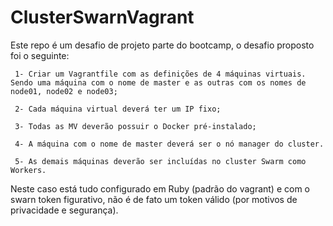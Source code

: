 # ClusterSwarnVagrant

Este repo é um desafio de projeto parte do bootcamp, o desafio proposto foi o seguinte:

     1- Criar um Vagrantfile com as definições de 4 máquinas virtuais. Sendo uma máquina com o nome de master e as outras com os nomes de node01, node02 e node03; 

     2- Cada máquina virtual deverá ter um IP fixo; 

     3- Todas as MV deverão possuir o Docker pré-instalado; 

     4- A máquina com o nome de master deverá ser o nó manager do cluster. 

     5- As demais máquinas deverão ser incluídas no cluster Swarm como Workers. 

Neste caso está tudo configurado em Ruby (padrão do vagrant) e com o swarn token figurativo, não é de fato um token válido (por motivos de privacidade e segurança).